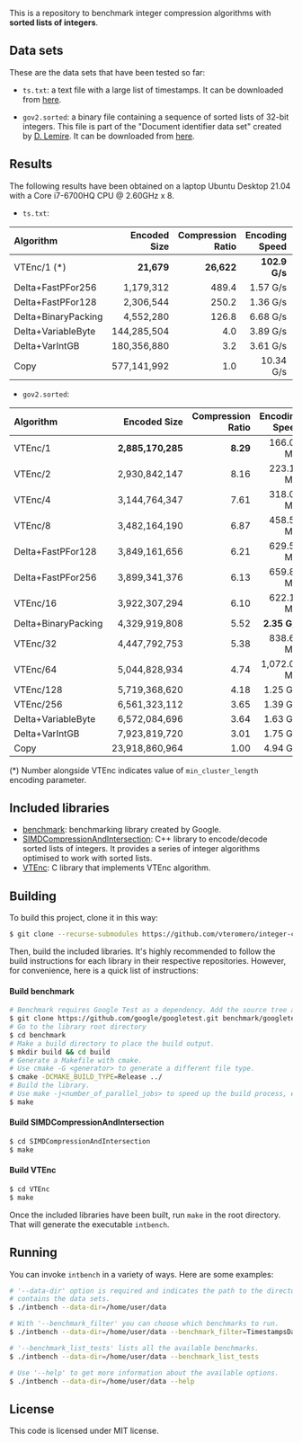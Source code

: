 This is a repository to benchmark integer compression algorithms with **sorted lists of integers**.

## Data sets

These are the data sets that have been tested so far:

* `ts.txt`: a text file with a large list of timestamps. It can be downloaded from [here](https://github.com/zentures/encoding/tree/master/benchmark/data).

* `gov2.sorted`: a binary file containing a sequence of sorted lists of 32-bit integers. This file is part of the "Document identifier data set" created by [D. Lemire](https://lemire.me/en/). It can be downloaded from [here](https://lemire.me/data/integercompression2014.html).

## Results

The following results have been obtained on a laptop Ubuntu Desktop 21.04 with a Core i7-6700HQ CPU @ 2.60GHz x 8.

* `ts.txt`:

 | Algorithm          |Encoded Size|Compression Ratio|Encoding Speed |Decoding Speed|
 |:-------------------|-----------:|----------------:|--------------:|-------------:|
 | VTEnc/1 (\*)       |  **21,679**|       **26,622**|  **102.9 G/s**|    756.66 M/s|
 | Delta+FastPFor256  |   1,179,312|            489.4|       1.57 G/s|      3.64 G/s|
 | Delta+FastPFor128  |   2,306,544|            250.2|       1.36 G/s|      3.87 G/s|
 | Delta+BinaryPacking|   4,552,280|            126.8|       6.68 G/s|      4.30 G/s|
 | Delta+VariableByte | 144,285,504|              4.0|       3.89 G/s|      2.39 G/s|
 | Delta+VarIntGB     | 180,356,880|              3.2|       3.61 G/s|  **6.75 G/s**|
 | Copy               | 577,141,992|              1.0|      10.34 G/s|       -      |

* `gov2.sorted`:

 | Algorithm          |Encoded Size     |Compression Ratio|Encoding Speed|Decoding Speed|
 |:-------------------|----------------:|----------------:|-------------:|-------------:|
 | VTEnc/1            |**2,885,170,285**|         **8.29**|    166.07 M/s|    179.07 M/s|
 | VTEnc/2            |    2,930,842,147|             8.16|    223.19 M/s|    242.87 M/s|
 | VTEnc/4            |    3,144,764,347|             7.61|    318.03 M/s|    340.20 M/s|
 | VTEnc/8            |    3,482,164,190|             6.87|    458.59 M/s|    481.60 M/s|
 | Delta+FastPFor128  |    3,849,161,656|             6.21|    629.50 M/s|    630.37 M/s|
 | Delta+FastPFor256  |    3,899,341,376|             6.13|    659.85 M/s|    659.61 M/s|
 | VTEnc/16           |    3,922,307,294|             6.10|    622.15 M/s|    643.18 M/s|
 | Delta+BinaryPacking|    4,329,919,808|             5.52|  **2.35 G/s**|      2.34 G/s|
 | VTEnc/32           |    4,447,792,753|             5.38|    838.66 M/s|    877.01 M/s|
 | VTEnc/64           |    5,044,828,934|             4.74|  1,072.09 M/s|  1,121.33 M/s|
 | VTEnc/128          |    5,719,368,620|             4.18|      1.25 G/s|      1.32 G/s|
 | VTEnc/256          |    6,561,323,112|             3.65|      1.39 G/s|      1.47 G/s|
 | Delta+VariableByte |    6,572,084,696|             3.64|      1.63 G/s|      1.32 G/s|
 | Delta+VarIntGB     |    7,923,819,720|             3.01|      1.75 G/s|  **2.96 G/s**|
 | Copy               |   23,918,860,964|             1.00|      4.94 G/s|       -      |

 (\*) Number alongside VTEnc indicates value of `min_cluster_length` encoding parameter.

## Included libraries

* [benchmark](https://github.com/google/benchmark): benchmarking library created by Google.
* [SIMDCompressionAndIntersection](https://github.com/lemire/SIMDCompressionAndIntersection): C++ library to encode/decode sorted lists of integers. It provides a series of integer algorithms optimised to work with sorted lists.
* [VTEnc](https://github.com/vteromero/VTEnc): C library that implements VTEnc algorithm.

## Building

To build this project, clone it in this way:

```bash
$ git clone --recurse-submodules https://github.com/vteromero/integer-compression-benchmarks
```

Then, build the included libraries. It's highly recommended to follow the build instructions for each library in their respective repositories. However, for convenience, here is a quick list of instructions:

#### Build benchmark

```bash
# Benchmark requires Google Test as a dependency. Add the source tree as a subdirectory.
$ git clone https://github.com/google/googletest.git benchmark/googletest
# Go to the library root directory
$ cd benchmark
# Make a build directory to place the build output.
$ mkdir build && cd build
# Generate a Makefile with cmake.
# Use cmake -G <generator> to generate a different file type.
$ cmake -DCMAKE_BUILD_TYPE=Release ../
# Build the library.
# Use make -j<number_of_parallel_jobs> to speed up the build process, e.g. make -j8 .
$ make
```

#### Build SIMDCompressionAndIntersection

```bash
$ cd SIMDCompressionAndIntersection
$ make
```

#### Build VTEnc

```bash
$ cd VTEnc
$ make
```

Once the included libraries have been built, run `make` in the root directory. That will generate the executable `intbench`.

## Running

You can invoke `intbench` in a variety of ways. Here are some examples:

```bash
# '--data-dir' option is required and indicates the path to the directory that
# contains the data sets.
$ ./intbench --data-dir=/home/user/data

# With '--benchmark_filter' you can choose which benchmarks to run.
$ ./intbench --data-dir=/home/user/data --benchmark_filter=TimestampsDataSet

# '--benchmark_list_tests' lists all the available benchmarks.
$ ./intbench --data-dir=/home/user/data --benchmark_list_tests

# Use '--help' to get more information about the available options.
$ ./intbench --data-dir=/home/user/data --help
```

## License

This code is licensed under MIT license.

